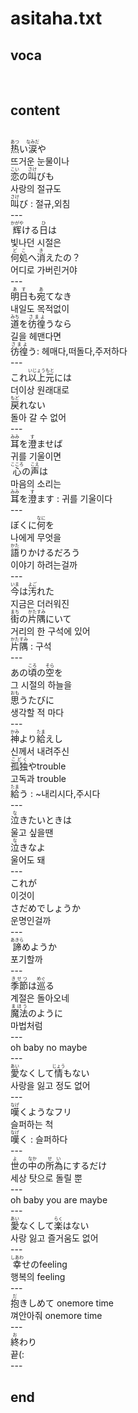 <h1>asitaha.txt</h1>
<h2>voca</h2><br>
<h2>content</h2><br>
<ruby><rb>热</rb><rt>あつ</rt></ruby>い<ruby><rb>涙</rb><rt>なみだ</rt></ruby>や<br>
뜨거운 눈물이나<br>
<ruby><rb>恋</rb><rt>こい</rt></ruby>の<ruby><rb>叫</rb><rt>さけ</rt></ruby>びも<br>
사랑의 절규도<br>
<ruby><rb>叫</rb><rt>さけ</rt></ruby>び : 절규,외침<br>
---<br>
<ruby><rb>辉</rb><rt>かがや</rt></ruby>ける<ruby><rb>日</rb><rt>ひ</rt></ruby>は<br>
빛나던 시절은<br>
<ruby><rb>何処</rb><rt>どこ</rt></ruby>へ<ruby><rb>消</rb><rt>き</rt></ruby>えたの？<br>
어디로 가버린거야<br>
---<br>
<ruby><rb>明日</rb><rt>あす</rt></ruby>も<ruby><rb>宛</rb><rt>あ</rt></ruby>てなき<br>
내일도 목적없이<br>
<ruby><rb>道</rb><rt>みち</rt></ruby>を<ruby><rb>彷徨</rb><rt>さまよ</rt></ruby>うなら<br>
길을 헤맨다면<br>
<ruby><rb>彷徨</rb><rt>さまよ</rt></ruby>う: 헤매다,떠돌다,주저하다<br>
---<br>
これ<ruby><rb>以上元</rb><rt>いじょうもと</rt></ruby>には<br>
더이상 원래대로<br>
<ruby><rb>戻</rb><rt>もど</rt></ruby>れない<br>
돌아 갈 수 없어<br>
---<br>
<ruby><rb>耳</rb><rt>みみ</rt></ruby>を<ruby><rb>澄</rb><rt>す</rt></ruby>ませば<br>
귀를 기울이면<br>
<ruby><rb>心</rb><rt>こころ</rt></ruby>の<ruby><rb>声</rb><rt>こえ</rt></ruby>は<br>
마음의 소리는<br>
<ruby><rb>耳</rb><rt>みみ</rt></ruby>を<ruby><rb>澄</rb><rt>す</rt></ruby>ます : 귀를 기울이다<br>
---<br>
ぼくに<ruby><rb>何</rb><rt>なに</rt></ruby>を<br>
나에게 무엇을<br>
<ruby><rb>語</rb><rt>かた</rt></ruby>りかけるだろう<br>
이야기 하려는걸까<br>
---<br>
<ruby><rb>今</rb><rt>いま</rt></ruby>は<ruby><rb>汚</rb><rt>よご</rt></ruby>れた<br>
지금은 더러워진<br>
<ruby><rb>街</rb><rt>まち</rt></ruby>の<ruby><rb>片隅</rb><rt>かたすみ</rt></ruby>にいて<br>
거리의 한 구석에 있어<br>
<ruby><rb>片隅</rb><rt>かたすみ</rt></ruby> : 구석<br>
---<br>
あの<ruby><rb>頃</rb><rt>ころ</rt></ruby>の<ruby><rb>空</rb><rt>そら</rt></ruby>を<br>
그 시절의 하늘을<br>
<ruby><rb>思</rb><rt>おも</rt></ruby>うたびに<br>
생각할 적 마다<br>
---<br>
<ruby><rb>神</rb><rt>かみ</rt></ruby>より<ruby><rb>給</rb><rt>たま</rt></ruby>えし<br>
신께서 내려주신<br>
<ruby><rb>孤独</rb><rt>こどく</rt></ruby>やtrouble<br>
고독과 trouble<br>
<ruby><rb>給</rb><rt>たま</rt></ruby>う : ~내리시다,주시다<br>
---<br>
<ruby><rb>泣</rb><rt>な</rt></ruby>きたいときは<br>
울고 싶을땐<br>
<ruby><rb>泣</rb><rt>な</rt></ruby>きなよ<br>
울어도 돼<br>
---<br>
これが<br>
이것이<br>
さだめでしょうか<br>
운명인걸까<br>
---<br>
<ruby><rb>諦</rb><rt>あきら</rt></ruby>めようか<br>
포기할까<br>
---<br>
<ruby><rb>季節</rb><rt>きせつ</rt></ruby>は<ruby><rb>巡</rb><rt>めぐ</rt></ruby>る<br>
계절은 돌아오네<br>
<ruby><rb>魔法</rb><rt>まほう</rt></ruby>のように<br>
마법처럼<br>
---<br>
oh baby no maybe<br>
---<br>
<ruby><rb>愛</rb><rt>あい</rt></ruby>なくして<ruby><rb>情</rb><rt>じょう</rt></ruby>もない<br>
사랑을 잃고 정도 없어<br>
---<br>
<ruby><rb>嘆</rb><rt>なげ</rt></ruby>くようなフリ<br>
슬퍼하는 척<br>
<ruby><rb>嘆</rb><rt>なげ</rt></ruby>く : 슬퍼하다<br>
---<br>
<ruby><rb>世</rb><rt>よ</rt></ruby>の<ruby><rb>中</rb><rt>なか</rt></ruby>の<ruby><rb>所為</rb><rt>せい</rt></ruby>にするだけ<br>
세상 탓으로 돌릴 뿐<br>
---<br>
oh baby you are maybe<br>
---<br>
<ruby><rb>愛</rb><rt>あい</rt></ruby>なくして<ruby><rb>楽</rb><rt>らく</rt></ruby>はない<br>
사랑 잃고 즐거움도 없어<br>
---<br>
<ruby><rb>幸</rb><rt>しあわ</rt></ruby>せのfeeling<br>
행복의 feeling<br>
---<br>
<ruby><rb>抱</rb><rt>だ</rt></ruby>きしめて onemore time<br>
껴안아줘 onemore time<br>
---<br>
<ruby><rb>終</rb><rt>お</rt></ruby>わり<br>
끝(:<br>
---<br>
<h2>end</h2>
